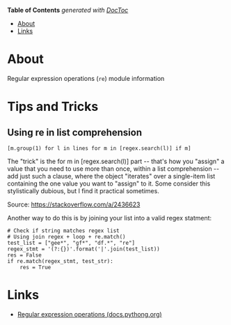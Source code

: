 <!-- START doctoc generated TOC please keep comment here to allow auto update -->
<!-- DON'T EDIT THIS SECTION, INSTEAD RE-RUN doctoc TO UPDATE -->
**Table of Contents**  *generated with [DocToc](https://github.com/thlorenz/doctoc)*

- [About](#about)
- [Links](#links)

<!-- END doctoc generated TOC please keep comment here to allow auto update -->

# About

Regular expression operations (`re`) module information

# Tips and Tricks
## Using re in list comprehension
```
[m.group(1) for l in lines for m in [regex.search(l)] if m]
```
The "trick" is the for m in [regex.search(l)] part -- that's how you "assign" a 
value that you need to use more than once, within a list comprehension -- 
add just such a clause, where the object "iterates" over a single-item 
list containing the one value you want to "assign" to it. 
Some consider this stylistically dubious, but I find it practical sometimes.

Source: https://stackoverflow.com/a/2436623

Another way to do this is by joining your list into a valid regex statment:
```
# Check if string matches regex list 
# Using join regex + loop + re.match() 
test_list = ["gee*", "gf*", "df.*", "re"] 
regex_stmt = '(?:{})'.format('|'.join(test_list)) 
res = False
if re.match(regex_stmt, test_str): 
    res = True
```

# Links

* [Regular expression operations (docs.pythong.org)](https://docs.python.org/2/library/re.html)
